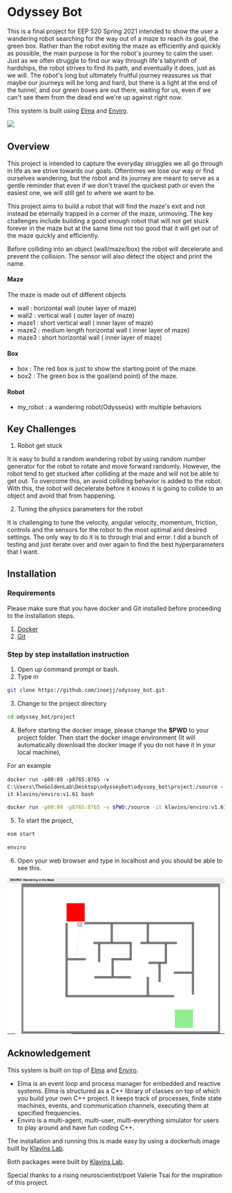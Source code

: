 # Odyssey Bot

This is a final project for EEP 520 Spring 2021 intended to show the user a wandering robot searching for the way out of a maze to reach its goal, the green box. Rather than the robot exiting the maze as efficiently and quickly as possible, the main purpose is for the robot's journey to calm the user. Just as we often struggle to find our way through life's labyrinth of hardships, the robot strives to find its path, and eventually it does, just as we will. The robot's long but ultimately fruitful journey reassures us that maybe our journeys will be long and hard, but there is a light at the end of the tunnel, and our green boxes are out there, waiting for us, even if we can't see them from the dead end we're up against right now. 



This system is built using [Elma](https://github.com/klavinslab/elma) and [Enviro](https://github.com/klavinslab/enviro).

![](/images/wanderingbot.gif)

## Overview

This project is intended to capture the everyday struggles we all go through in life as we strive towards our goals. Oftentimes we lose our way or find ourselves wandering, but the robot and its journey are meant to serve as a gentle reminder that even if we don't travel the quickest path or even the easiest one, we will still get to where we want to be. 

This project aims to build a robot that will find the maze's exit and not instead be eternally trapped in a corner of the maze, unmoving. The key challenges include building a good enough robot that will not get stuck forever in the maze but at the same time not too good that it will get out of the maze quickly and efficiently. 

Before colliding into an object (wall/maze/box) the robot will decelerate and prevent the collision. The sensor will also detect the object and print the name.

#### Maze

The maze is made out of different objects

- wall : horizontal wall (outer layer of maze)
- wall2 : vertical wall ( outer layer of maze)
- maze1 : short vertical wall ( inner layer of maze)
- maze2 : medium length horizontal wall ( inner layer of maze)
- maze3 : short horizontal wall ( inner layer of maze)

#### Box
- box : The red box is just to show the starting point of the maze.
- box2 : The green box is the goal(end point) of the maze.

#### Robot

- my_robot : a wandering robot(Odysseús) with multiple behaviors

## Key Challenges

1. Robot get stuck

It is easy to build a random wandering robot by using random number generator for the robot to rotate and move forward randomly. However, the robot tend to get stucked after colliding at the maze and will not be able to get out. To overcome this, an avoid colliding behavior is added to the robot. With this, the robot will decelerate before it knows it is going to collide to an object and avoid that from happening. 

2. Tuning the physics parameters for the robot

It is challenging to tune the velocity, angular velocity, momentum, friction, controls and the sensors for the robot to the most optimal and desired settings. The only way to do it is to through trial and error. I did a bunch of testing and just iterate over and over again to find the best hyperparameters that I want.

## Installation

### Requirements
Please make sure that you have docker and Git installed before proceeding to the installation steps.

1. [Docker](https://docs.docker.com/get-docker/)
2. [Git](https://git-scm.com/)

### Step by step installation instruction


1. Open up command prompt or bash.
2. Type in 
```bash
git clone https://github.com/inoejj/odyssey_bot.git
```
3. Change to the project directory
```bash
cd odyssey_bot/project
```
4. Before starting the docker image, please change the **$PWD** to your project folder. Then start the docker image environment (It will automatically download the docker image if you do not have it in your local machine),

For an example 

`docker run -p80:80 -p8765:8765 -v C:\Users\TheGoldenLab\Desktop\odysseybot\odyssey_bot\project:/source -it klavins/enviro:v1.61 bash`

```bash
docker run -p80:80 -p8765:8765 -v $PWD:/source -it klavins/enviro:v1.61 bash
```
5. To start the project, 
```bash
esm start
```
```bash
enviro
```
6. Open your web browser and type in localhost and you should be able to see this.

![](/images/wanderingmaze.PNG)


## Acknowledgement

This system is built on top of [Elma](https://github.com/klavinslab/elma) and [Enviro](https://github.com/klavinslab/enviro). 

- Elma is an event loop and process manager for embedded and reactive systems. Elma is structured as a C++ library of classes on top of which you build your own C++ project. It keeps track of processes, finite state machines, events, and communication channels, executing them at specified frequencies. 
- Enviro is a multi-agent, multi-user, multi-everything simulator for users to play around and have fun coding C++.

The installation and running this is made easy by using a dockerhub image built by [Klavins Lab](https://github.com/klavinslab).

Both packages were built by [Klavins Lab](https://github.com/klavinslab).

Special thanks to a rising neuroscientist/poet Valerie Tsai for the inspiration of this project.

